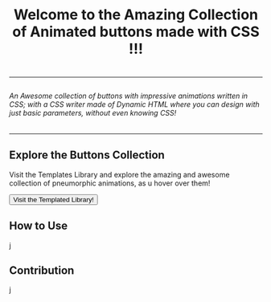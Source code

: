 <h1 align="center"> Welcome to the Amazing Collection of Animated buttons made with CSS !!!<h1> 
 
---
 
 
 ###### An Awesome collection of buttons with impressive animations written in CSS; with a CSS writer made of Dynamic HTML where you can design with just basic parameters, without even knowing CSS!
 
 
---

## Explore the Buttons Collection
 
 Visit the Templates Library and explore the amazing and awesome collection of pneumorphic animations, as u hover over them!

 <a href="https://sparkscratch-p.github.io/CSS-Animation-Buttons/library/"><button class="custom-btn btn-12">Visit the Templated Library!</button></a>
 
## How to Use 
 
 
 j
 
## Contribution
 
 j
